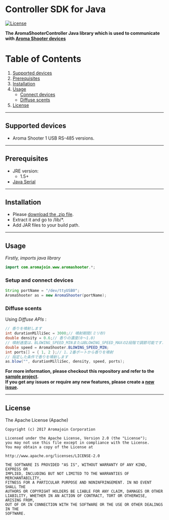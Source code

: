 # Controller SDK for Java

[![License](https://img.shields.io/badge/license-Apache%202-4EB1BA.svg?style=flat-square)](https://www.apache.org/licenses/LICENSE-2.0.html)

**The AromaShooterController Java library which is used to communicate with [Aroma Shooter devices](https://aromajoin.com/hardware/shooters/aroma-shooter-1)**  

# Table of Contents
1. [Supported devices](https://github.com/aromajoin/controller-sdk-java#supported-devices)  
2. [Prerequisites](https://github.com/aromajoin/controller-sdk-java#prerequisites)
3. [Installation](https://github.com/aromajoin/controller-sdk-java#installation)
4. [Usage](https://github.com/aromajoin/controller-sdk-java#usage)
    * [Connect devices](https://github.com/aromajoin/controller-sdk-java#connect-devices)
    * [Diffuse scents](https://github.com/aromajoin/controller-sdk-java#diffuse-scents)
5. [License](https://github.com/aromajoin/controller-sdk-android#license)

---

## Supported devices
* Aroma Shooter 1 USB RS-485 versions.

---

## Prerequisites
* JRE version:
  * 1.5+
* [Java Serial](https://github.com/NeuronRobotics/nrjavaserial)

---

## Installation  

* Please [download the .zip file](https://github.com/aromajoin/controller-sdk-java/releases/).
* Extract it and go to /lib/*.
* Add JAR files to your build path.

---

## Usage  

*Firstly, imports java library*
```Java
import com.aromajoin.www.aromashooter.*;
```
### Setup and connect devices

```Java
String portName = "/dev/ttyUSB0";
AromaShooter as = new AromaShooter(portName);
```
### Diffuse scents 

Using *Diffuse APIs*  :
```Java
// 香りを噴射します
int durationMilliSec = 3000;// 噴射期間(ミリ秒)
double density = 0.6;// 香りの濃度(0～1.0)
// 噴射速度は、BLOWING_SPEED_MINまたはBLOWING_SPEED_MAXの2段階で調節可能です．
double speed = AromaShooter.BLOWING_SPEED_MIN;
int ports[] = { 1, 2 };// 1、2番ポートから香りを噴射
// 指定した条件で香りを噴射します
as.blow("", durationMilliSec, density, speed, ports);

``` 

**For more information, please checkout this repository and refer to the [sample project](https://github.com/aromajoin/controller-sdk-java/tree/master/AromaShooterControllerSample).**  
**If you get any issues or require any new features, please create a [new issue](https://github.com/aromajoin/controller-sdk-java/issues).**

---
## License  

The Apache License (Apache)

    Copyright (c) 2017 Aromajoin Corporation

    Licensed under the Apache License, Version 2.0 (the "License");
    you may not use this file except in compliance with the License.
    You may obtain a copy of the License at

    http://www.apache.org/licenses/LICENSE-2.0

    THE SOFTWARE IS PROVIDED "AS IS", WITHOUT WARRANTY OF ANY KIND, EXPRESS OR
    IMPLIED, INCLUDING BUT NOT LIMITED TO THE WARRANTIES OF MERCHANTABILITY,
    FITNESS FOR A PARTICULAR PURPOSE AND NONINFRINGEMENT. IN NO EVENT SHALL THE
    AUTHORS OR COPYRIGHT HOLDERS BE LIABLE FOR ANY CLAIM, DAMAGES OR OTHER
    LIABILITY, WHETHER IN AN ACTION OF CONTRACT, TORT OR OTHERWISE, ARISING FROM,
    OUT OF OR IN CONNECTION WITH THE SOFTWARE OR THE USE OR OTHER DEALINGS IN THE
    SOFTWARE.

